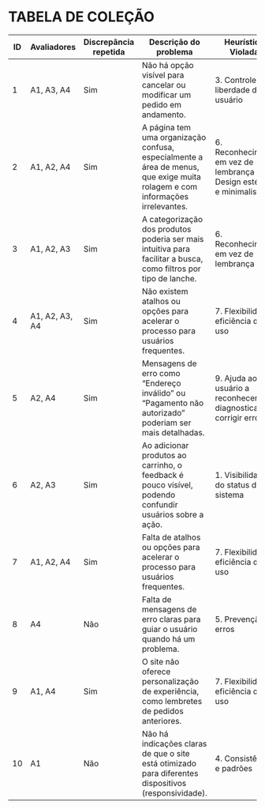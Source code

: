 # TABELA DE COLEÇÃO

| ID  | Avaliadores    | Discrepância repetida | Descrição do problema                                                                                         | Heurísticas Violadas                                                   | Severidade | Carga Horária |
| --- | -------------- | --------------------- | ------------------------------------------------------------------------------------------------------------- | ---------------------------------------------------------------------- | ---------- | ------------- |
| 1   | A1, A3, A4     | Sim                   | Não há opção visível para cancelar ou modificar um pedido em andamento.                                         | 3. Controle e liberdade do usuário                                     | 4          | 3h, 6h, 2h, 4h|
| 2   | A1, A2, A4     | Sim                   | A página tem uma organização confusa, especialmente a área de menus, que exige muita rolagem e com informações irrelevantes. | 6. Reconhecimento em vez de lembrança / 8. Design estético e minimalista | 3          | 3h, 6h        |
| 3   | A1, A2, A3     | Sim                   | A categorização dos produtos poderia ser mais intuitiva para facilitar a busca, como filtros por tipo de lanche. | 6. Reconhecimento em vez de lembrança                                  | 3          | 6h, 4h        |
| 4   | A1, A2, A3, A4 | Sim                   | Não existem atalhos ou opções para acelerar o processo para usuários frequentes.                                | 7. Flexibilidade e eficiência de uso                                   | 3          | 3h, 4h        |
| 5   | A2, A4         | Sim                   | Mensagens de erro como “Endereço inválido” ou “Pagamento não autorizado” poderiam ser mais detalhadas.           | 9. Ajuda ao usuário a reconhecer, diagnosticar e corrigir erros        | 4          | 3h, 6h        |
| 6   | A2, A3         | Sim                   | Ao adicionar produtos ao carrinho, o feedback é pouco visível, podendo confundir usuários sobre a ação.         | 1. Visibilidade do status do sistema                                   | 2          | 4h, 2h        |
| 7   | A1, A2, A4     | Sim                   | Falta de atalhos ou opções para acelerar o processo para usuários frequentes.                                   | 7. Flexibilidade e eficiência de uso                                   | 3          | 3h            |
| 8   | A4             | Não                   | Falta de mensagens de erro claras para guiar o usuário quando há um problema.                                   | 5. Prevenção de erros                                                  | 2          | 2h            |
| 9   | A1, A4         | Sim                   | O site não oferece personalização de experiência, como lembretes de pedidos anteriores.                         | 7. Flexibilidade e eficiência de uso                                   | 3          | 3h            |
| 10   | A1            | Não                   | Não há indicações claras de que o site está otimizado para diferentes dispositivos (responsividade).                         |4. Consistência e padrões                                   | 3          | 3h            |



